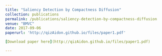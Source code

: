 ```yaml
---
title: "Saliency Detection by Compactness Diffusion"
collection: publications
permalink: /publications/saliency-detection-by-compactness-diffusion
venue: "BMVC"
date: 2017-09-06
paperurl: 'http://qizAidon.github.io/files/paper1.pdf'

[Download paper here](http://qizAidon.github.io/files/paper1.pdf)

---
```

